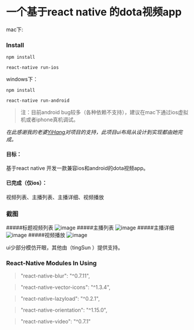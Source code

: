 # 一个基于react native 的dota视频app

mac下:

### Install


```
npm install

react-native run-ios

```

windows下：

```
npm install

react-native run-android

```
> 注：目前android bug较多（各种依赖不支持），建议在mac下通过ios虚拟机或者iphone真机调试。


_在此感谢我的老婆[YiHang](http://git.oschina.net/tingX)对项目的支持，此项目ui布局从设计到实现都由她完成。_

#### 目标：

基于react native 开发一款兼容ios和android的dota视频app。

#### 已完成（仅ios）：
视频列表、主播列表、主播详细、视频播放

### 截图

#####标题视频列表
![image](http://wx.wefi.com.cn/images/d1.jpg)
#####主播列表
![image](http://wx.wefi.com.cn/images/d2.jpg)
#####主播详细
![image](http://wx.wefi.com.cn/images/d3.jpg)
#####视频播放
![image](http://wx.wefi.com.cn/images/d4.jpg)


ui少部分模仿开眼，其他由（tingSun ）提供支持。

### React-Native Modules In Using
>  "react-native-blur": "^0.7.11",

>  "react-native-vector-icons": "^1.3.4",

>  "react-native-lazyload": "^0.2.1",

>  "react-native-orientation": "^1.15.0",

>  "react-native-video": "^0.7.1"